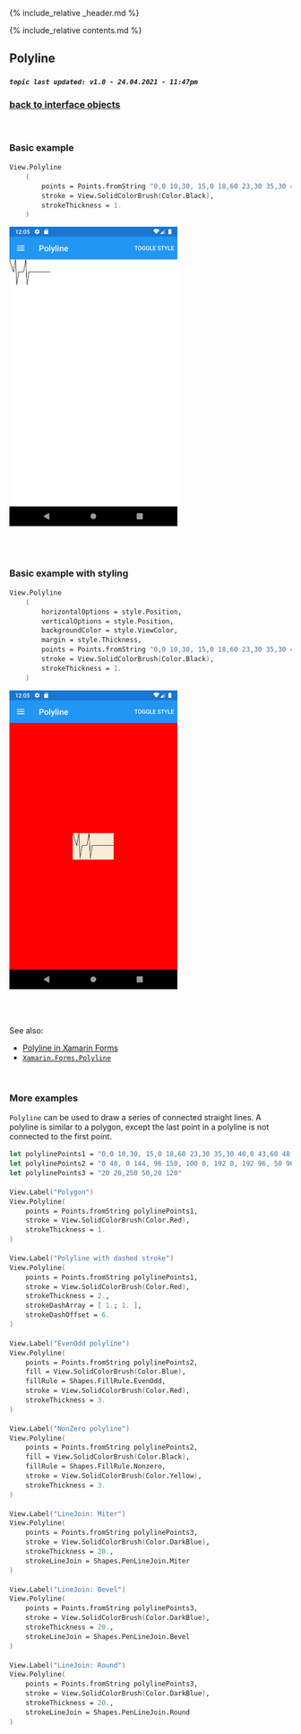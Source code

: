 {% include_relative _header.md %}

{% include_relative contents.md %}

Polyline
--------
##### `topic last updated: v1.0 - 24.04.2021 - 11:47pm`

### [back to interface objects](view-interface-objects.html#interface-objects)

<br />

### Basic example


```fsharp 
View.Polyline
    (
        points = Points.fromString "0,0 10,30, 15,0 18,60 23,30 35,30 40,0 43,60 48,30 100,30",
        stroke = View.SolidColorBrush(Color.Black),
        strokeThickness = 1.
    )
```

<img src="images/view/Polyline-adr-basic.png" width="300">

<br /> <br /> 

### Basic example with styling

```fsharp 
View.Polyline
    (
        horizontalOptions = style.Position,
        verticalOptions = style.Position,
        backgroundColor = style.ViewColor,
        margin = style.Thickness,  
        points = Points.fromString "0,0 10,30, 15,0 18,60 23,30 35,30 40,0 43,60 48,30 100,30",
        stroke = View.SolidColorBrush(Color.Black),
        strokeThickness = 1.
    )
```


<img src="images/view/Polyline-adr-styled.png" width="300">

<br /> <br /> 

See also:

* [Polyline in Xamarin Forms](https://docs.microsoft.com/en-us/xamarin/xamarin-forms/user-interface/shapes/Polyline)
* [`Xamarin.Forms.Polyline`](https://docs.microsoft.com/en-us/dotnet/api/Xamarin.Forms.Polyline)

<br /> 

### More examples

`Polyline` can be used to draw a series of connected straight lines. A polyline is similar to a polygon, except the last point in a polyline is not connected to the first point. 

```fsharp 
let polylinePoints1 = "0,0 10,30, 15,0 18,60 23,30 35,30 40,0 43,60 48,30 100,30"
let polylinePoints2 = "0 48, 0 144, 96 150, 100 0, 192 0, 192 96, 50 96, 48 192, 150 200 144 48"
let polylinePoints3 = "20 20,250 50,20 120"

View.Label("Polygon")
View.Polyline(
    points = Points.fromString polylinePoints1,
    stroke = View.SolidColorBrush(Color.Red),
    strokeThickness = 1.
)

View.Label("Polyline with dashed stroke")
View.Polyline(
    points = Points.fromString polylinePoints1,
    stroke = View.SolidColorBrush(Color.Red),
    strokeThickness = 2.,
    strokeDashArray = [ 1.; 1. ],
    strokeDashOffset = 6.
)

View.Label("EvenOdd polyline")
View.Polyline(
    points = Points.fromString polylinePoints2,
    fill = View.SolidColorBrush(Color.Blue),
    fillRule = Shapes.FillRule.EvenOdd,
    stroke = View.SolidColorBrush(Color.Red),
    strokeThickness = 3.
)

View.Label("NonZero polyline")
View.Polyline(
    points = Points.fromString polylinePoints2,
    fill = View.SolidColorBrush(Color.Black),
    fillRule = Shapes.FillRule.Nonzero,
    stroke = View.SolidColorBrush(Color.Yellow),
    strokeThickness = 3.
)

View.Label("LineJoin: Miter")
View.Polyline(
    points = Points.fromString polylinePoints3,
    stroke = View.SolidColorBrush(Color.DarkBlue),
    strokeThickness = 20.,
    strokeLineJoin = Shapes.PenLineJoin.Miter
)

View.Label("LineJoin: Bevel")
View.Polyline(
    points = Points.fromString polylinePoints3,
    stroke = View.SolidColorBrush(Color.DarkBlue),
    strokeThickness = 20.,
    strokeLineJoin = Shapes.PenLineJoin.Bevel
)

View.Label("LineJoin: Round")
View.Polyline(
    points = Points.fromString polylinePoints3,
    stroke = View.SolidColorBrush(Color.DarkBlue),
    strokeThickness = 20.,
    strokeLineJoin = Shapes.PenLineJoin.Round
)
```